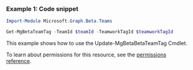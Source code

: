 ### Example 1: Code snippet

```powershellImport-Module Microsoft.Graph.Beta.Teams

Get-MgBetaTeamTag -TeamId $teamId -TeamworkTagId $teamworkTagId
```
This example shows how to use the Update-MgBetaBetaTeamTag Cmdlet.
To learn about permissions for this resource, see the [permissions reference](/graph/permissions-reference).

